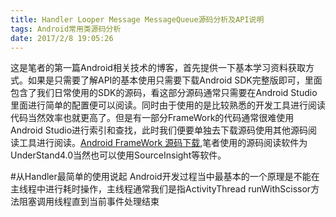 ```yaml
---
title: Handler Looper Message MessageQueue源码分析及API说明
tags: Android常用类源码分析
date: 2017/2/8 19:05:26
---
```


这是笔者的第一篇Android相关技术的博客，首先提供一下基本学习资料获取方式。如果是只需要了解API的基本使用只需要下载Android SDK完整版即可，里面包含了我们日常使用的SDK的源码，看这部分源码通常只需要在Android Studio里面进行简单的配置便可以阅读。同时由于使用的是比较熟悉的开发工具进行阅读代码当然效率也就更高了。但是有一部分FrameWork的代码通常很难使用Android Studio进行索引和查找，此时我们便要单独去下载源码使用其他源码阅读工具进行阅读。[Android FrameWork 源码下载](https://github.com/android/platform_frameworks_base),笔者使用的源码阅读软件为UnderStand4.0当然也可以使用SourceInsight等软件。

#从Handler最简单的使用说起
Android开发过程当中最基本的一个原理是不能在主线程中进行耗时操作，主线程通常我们是指ActivityThread
runWithScissor方法阻塞调用线程直到当前事件处理结束
